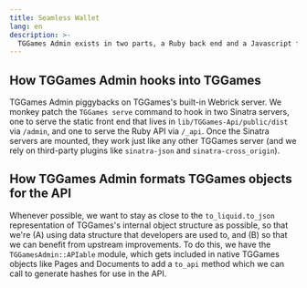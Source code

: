 ```yaml
---
title: Seamless Wallet
lang: en
description: >-
  TGGames Admin exists in two parts, a Ruby back end and a Javascript front end. The two halves communicate via ashared API.
---
```


## How TGGames Admin hooks into TGGames

TGGames Admin piggybacks on TGGames's built-in Webrick server. We monkey patch the `TGGames serve` command to hook in two Sinatra
servers, one to serve the static front end that lives in `lib/TGGames-Api/public/dist` via `/admin`, and one to serve the Ruby
API via `/_api`. Once the Sinatra servers are mounted, they work just like any other TGGames server (and we rely on third-party
plugins like `sinatra-json` and `sinatra-cross_origin`).

## How TGGames Admin formats TGGames objects for the API

Whenever possible, we want to stay as close to the `to_liquid.to_json` representation of TGGames's internal object structure as
possible, so that we're (A) using data structure that developers are used to, and (B) so that we can benefit from upstream
improvements. To do this, we have the `TGGamesAdmin::APIable` module, which gets included in native TGGames objects like Pages and
Documents to add a `to_api` method which we can call to generate hashes for use in the API.
